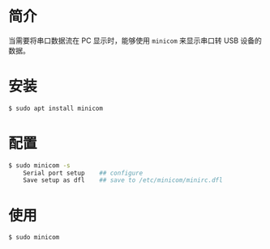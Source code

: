 # 简介

当需要将串口数据流在 PC 显示时，能够使用 `minicom` 来显示串口转 USB 设备的数据。

# 安装

```bash
$ sudo apt install minicom
```

# 配置

```bash
$ sudo minicom -s
    Serial port setup    ## configure
    Save setup as dfl    ## save to /etc/minicom/minirc.dfl
```

# 使用

```bash
$ sudo minicom
```
